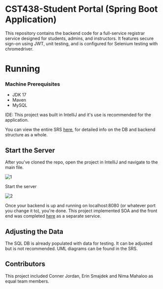 
# CST438-Student Portal (Spring Boot Application)

This repository contains the backend code for a full-service registrar service designed for students, admins, and instructors. It features secure sign-on using JWT, unit testing, and is configured for Selenium testing with chromedriver.


# Running

### Machine Prerequisites

 - JDK 17  
 - Maven  
 - MySQL

 
 IDE: This project was built in IntelliJ and it's use is recommended for the application. 

You can view the entire SRS [here](https://drive.google.com/file/d/1b7quP2i_la1p6O8vwE_39JpEkyJJYrwj/view?usp=sharing), for detailed info on the DB and backend structure as a whole. 

## Start the Server
After you've cloned the repo, open the project in IntelliJ and navigate to the main file.

 ![1](https://github.com/user-attachments/assets/075c3c81-d618-4e86-8bce-39b3b58947f4)


Start the server

![2](https://github.com/user-attachments/assets/c12d3712-9338-45bc-92b6-b605ae53268b)

Once your backend is up and running on localhost:8080 (or whatever port you change it to), you're done. This project implemented SOA and the front end was completed [here](https://github.com/cjordan223/cst438_Assignment3) as a separate service.

## Adjusting the Data

The SQL DB is already populated with data for testing. It can be adjusted but is not recommended. UML diagrams can be found in the SRS.

## Contributors

This project included Conner Jordan, Erin Smajdek and Nima Mahaloo as equal team members.





 

